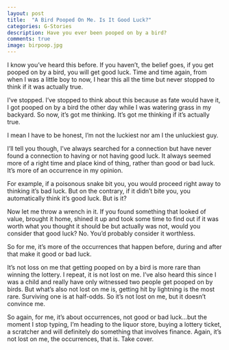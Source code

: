```yaml
---
layout: post
title:  "A Bird Pooped On Me. Is It Good Luck?"
categories: G-Stories
description: Have you ever been pooped on by a bird?
comments: true
image: birpoop.jpg
---
```

I know you’ve heard this before. If you haven’t, the belief goes, if you get pooped on by a bird, you will get good luck. Time and time again, from when I was a little boy to now, I hear this all the time but never stopped to think if it was actually true.

I’ve stopped. I’ve stopped to think about this because as fate would have it, I got pooped on by a bird the other day while I was watering grass in my backyard. So now, it’s got me thinking. It’s got me thinking if it’s actually true.

I mean I have to be honest, I’m not the luckiest nor am I the unluckiest guy.

I’ll tell you though, I’ve always searched for a connection but have never found a connection to having or not having good luck. It always seemed more of a right time and place kind of thing, rather than good or bad luck. It’s more of an occurrence in my opinion.

For example, if a poisonous snake bit you, you would proceed right away to thinking it’s bad luck. But on the contrary, if it didn’t bite you, you automatically think it’s good luck. But is it?

Now let me throw a wrench in it. If you found something that looked of value, brought it home, shined it up and took some time to find out if it was worth what you thought it should be but actually was not, would you consider that good luck? No. You’d probably consider it worthless.

So for me, it’s more of the occurrences that happen before, during and after that make it good or bad luck.

It’s not loss on me that getting pooped on by a bird is more rare than winning the lottery. I repeat, it is not lost on me. I’ve also heard this since I was a child and really have only witnessed two people get pooped on by birds. But what’s also not lost on me is, getting hit by lightning is the most rare. Surviving one is at half-odds. So it’s not lost on me, but it doesn’t convince me.

So again, for me, it’s about occurrences, not good or bad luck...but the moment I stop typing, I’m heading to the liquor store, buying a lottery ticket, a scratcher and will definitely do something that involves finance. Again, it’s not lost on me, the occurrences, that is. Take cover.
